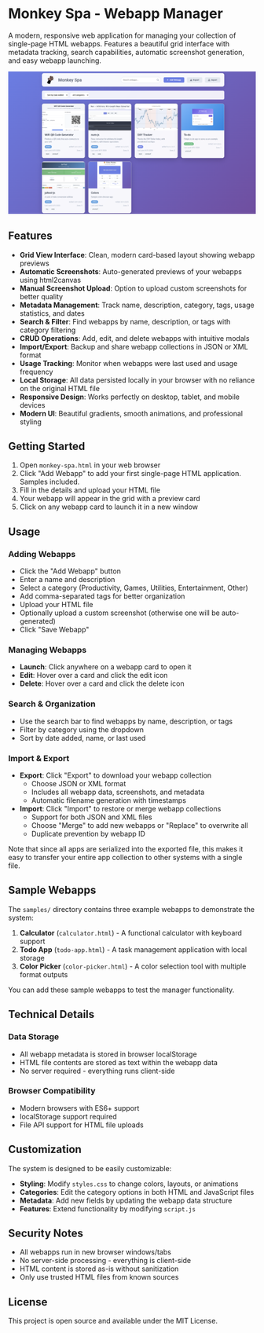 # Monkey Spa - Webapp Manager

A modern, responsive web application for managing your collection of single-page HTML webapps. Features a beautiful grid interface with metadata tracking, search capabilities, automatic screenshot generation, and easy webapp launching.

![Monkey Spa Interface](screenshot.png)

## Features

- **Grid View Interface**: Clean, modern card-based layout showing webapp previews
- **Automatic Screenshots**: Auto-generated previews of your webapps using html2canvas
- **Manual Screenshot Upload**: Option to upload custom screenshots for better quality
- **Metadata Management**: Track name, description, category, tags, usage statistics, and dates
- **Search & Filter**: Find webapps by name, description, or tags with category filtering
- **CRUD Operations**: Add, edit, and delete webapps with intuitive modals
- **Import/Export**: Backup and share webapp collections in JSON or XML format
- **Usage Tracking**: Monitor when webapps were last used and usage frequency
- **Local Storage**: All data persisted locally in your browser with no reliance on the original HTML file
- **Responsive Design**: Works perfectly on desktop, tablet, and mobile devices
- **Modern UI**: Beautiful gradients, smooth animations, and professional styling

## Getting Started

1. Open `monkey-spa.html` in your web browser
2. Click "Add Webapp" to add your first single-page HTML application. Samples included.
3. Fill in the details and upload your HTML file
4. Your webapp will appear in the grid with a preview card
5. Click on any webapp card to launch it in a new window

## Usage

### Adding Webapps
- Click the "Add Webapp" button
- Enter a name and description
- Select a category (Productivity, Games, Utilities, Entertainment, Other)
- Add comma-separated tags for better organization
- Upload your HTML file
- Optionally upload a custom screenshot (otherwise one will be auto-generated)
- Click "Save Webapp"

### Managing Webapps
- **Launch**: Click anywhere on a webapp card to open it
- **Edit**: Hover over a card and click the edit icon
- **Delete**: Hover over a card and click the delete icon

### Search & Organization
- Use the search bar to find webapps by name, description, or tags
- Filter by category using the dropdown
- Sort by date added, name, or last used

### Import & Export
- **Export**: Click "Export" to download your webapp collection
  - Choose JSON or XML format
  - Includes all webapp data, screenshots, and metadata
  - Automatic filename generation with timestamps
- **Import**: Click "Import" to restore or merge webapp collections
  - Support for both JSON and XML files
  - Choose "Merge" to add new webapps or "Replace" to overwrite all
  - Duplicate prevention by webapp ID

Note that since all apps are serialized into the exported file, this
makes it easy to transfer your entire app collection to other systems
with a single file.

## Sample Webapps

The `samples/` directory contains three example webapps to demonstrate the system:

1. **Calculator** (`calculator.html`) - A functional calculator with keyboard support
2. **Todo App** (`todo-app.html`) - A task management application with local storage
3. **Color Picker** (`color-picker.html`) - A color selection tool with multiple format outputs

You can add these sample webapps to test the manager functionality.

## Technical Details

### Data Storage
- All webapp metadata is stored in browser localStorage
- HTML file contents are stored as text within the webapp data
- No server required - everything runs client-side

### Browser Compatibility
- Modern browsers with ES6+ support
- localStorage support required
- File API support for HTML file uploads

## Customization

The system is designed to be easily customizable:

- **Styling**: Modify `styles.css` to change colors, layouts, or animations
- **Categories**: Edit the category options in both HTML and JavaScript files
- **Metadata**: Add new fields by updating the webapp data structure
- **Features**: Extend functionality by modifying `script.js`

## Security Notes

- All webapps run in new browser windows/tabs
- No server-side processing - everything is client-side
- HTML content is stored as-is without sanitization
- Only use trusted HTML files from known sources

## License

This project is open source and available under the MIT License.
